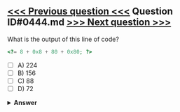 [<<< Previous question <<<](0443.md)   Question ID#0444.md   [>>> Next question >>>](0445.md)
---

What is the output of this line of code?

```php
<?= 8 + 0x8 + 80 + 0x80; ?>
```

- [ ] A) 224
- [ ] B) 156
- [ ] C) 88
- [ ] D) 72

<details><summary><b>Answer</b></summary>
<p>
  Answer: <strong>A</strong>
</p>
</details>
